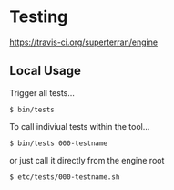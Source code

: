 # Testing

https://travis-ci.org/superterran/engine

## Local Usage

Trigger all tests...

```
$ bin/tests
```

To call indiviual tests within the tool...

```
$ bin/tests 000-testname
```

or just call it directly from the engine root

```
$ etc/tests/000-testname.sh
```


